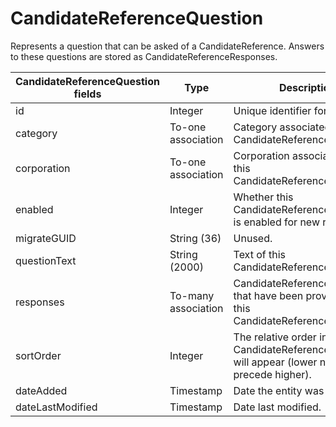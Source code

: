 # CandidateReferenceQuestion
Represents a question that can be asked of a CandidateReference. Answers to these questions are stored as CandidateReferenceResponses.
<table>
    <colgroup>
        <col width="20%" />
        <col width="20%" />
        <col width="20%" />
        <col width="20%" />
        <col width="20%" />
    </colgroup>
    <thead>
        <tr class="header">
            <th>CandidateReferenceQuestion fields</th>
            <th>Type</th>
            <th>Description</th>
            <th>Not null</th>
            <th>Read-only</th>
        </tr>
    </thead>
    <tbody>
        <tr class="even">
            <td>id</td>
            <td>Integer</td>
            <td>Unique identifier for this entity.</td>
            <td>X</td>
            <td>X</td>
        </tr>
        <tr class="odd">
            <td>category</td>
            <td>To-one association</td>
            <td>Category associated with this CandidateReferenceQuestion.</td>
            <td></td>
            <td></td>
        </tr>
        <tr class="even">
            <td>corporation</td>
            <td>To-one association</td>
            <td>Corporation associated with this CandidateReferenceQuestion.</td>
            <td>X</td>
            <td></td>
        </tr>
        <tr class="odd">
            <td>enabled</td>
            <td>Integer</td>
            <td>Whether this CandidateReferenceQuestion is enabled for new references.
            </td>
            <td>X</td>
            <td></td>
        </tr>
        <tr class="even">
            <td>migrateGUID</td>
            <td>String (36)</td>
            <td>Unused.</td>
            <td></td>
            <td></td>
        </tr>
        <tr class="odd">
            <td>questionText</td>
            <td>String (2000)</td>
            <td>Text of this CandidateReferenceQuestion.</td>
            <td></td>
            <td></td>
        </tr>
        <tr class="even">
            <td>responses</td>
            <td>To-many association</td>
            <td>CandidateReferenceResponses that have been provided for this CandidateReferenceQuestion.</td>
            <td></td>
            <td>X</td>
        </tr>
        <tr class="odd">
            <td>sortOrder</td>
            <td>Integer</td>
            <td>The relative order in which this CandidateReferenceQuestion will appear (lower numbers precede higher).</td>
            <td>X</td>
            <td></td>
        </tr>
        <tr class="even">
            <td>dateAdded</td>
            <td>Timestamp</td>
            <td>Date the entity was added.</td>
            <td>X</td>
            <td>X</td>
        </tr>
        <tr class="odd">
            <td>dateLastModified</td>
            <td>Timestamp</td>
            <td>Date last modified.</td>
            <td>X</td>
            <td>X</td>
        </tr>
    </tbody>
</table>
